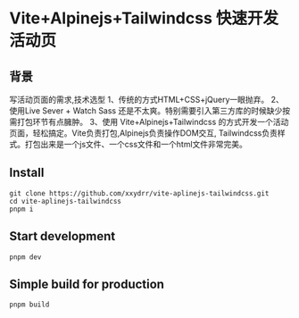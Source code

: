# Vite+Alpinejs+Tailwindcss 快速开发活动页

## 背景

写活动页面的需求,技术选型
1、传统的方式HTML+CSS+jQuery一眼抛弃。
2、使用Live Sever + Watch Sass 还是不太爽。特别需要引入第三方库的时候缺少按需打包环节有点臃肿。
3、使用 Vite+Alpinejs+Tailwindcss 的方式开发一个活动页面，轻松搞定。Vite负责打包,Alpinejs负责操作DOM交互, Tailwindcss负责样式。打包出来是一个js文件、一个css文件和一个html文件非常完美。

## Install

```shell
git clone https://github.com/xxydrr/vite-aplinejs-tailwindcss.git
cd vite-aplinejs-tailwindcss
pnpm i
```

## Start development

```shell
pnpm dev
```

## Simple build for production

```shell
pnpm build
```
